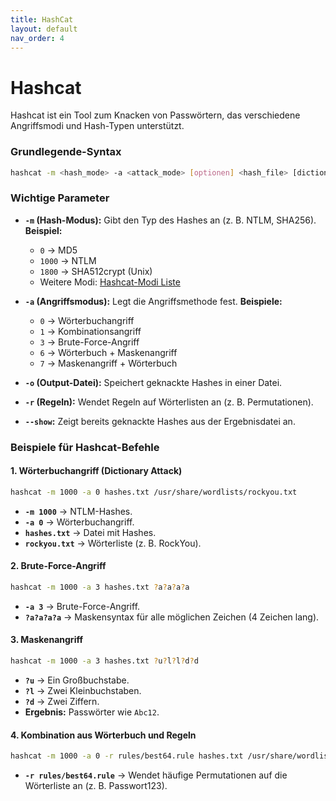 ```yaml
---
title: HashCat
layout: default
nav_order: 4
---
```


# Hashcat

Hashcat ist ein Tool zum Knacken von Passwörtern, das verschiedene Angriffsmodi und Hash-Typen unterstützt.

### **Grundlegende-Syntax**
```bash
hashcat -m <hash_mode> -a <attack_mode> [optionen] <hash_file> [dictionary|mask]
```

### **Wichtige Parameter**
- **`-m` (Hash-Modus):** Gibt den Typ des Hashes an (z. B. NTLM, SHA256).  
  **Beispiel:**
  - `0` → MD5
  - `1000` → NTLM
  - `1800` → SHA512crypt (Unix)
  - Weitere Modi: [Hashcat-Modi Liste](https://hashcat.net/wiki/doku.php?id=hashcat)

- **`-a` (Angriffsmodus):** Legt die Angriffsmethode fest.
  **Beispiele:**
  - `0` → Wörterbuchangriff
  - `1` → Kombinationsangriff
  - `3` → Brute-Force-Angriff
  - `6` → Wörterbuch + Maskenangriff
  - `7` → Maskenangriff + Wörterbuch

- **`-o` (Output-Datei):** Speichert geknackte Hashes in einer Datei.

- **`-r` (Regeln):** Wendet Regeln auf Wörterlisten an (z. B. Permutationen).

- **`--show`:** Zeigt bereits geknackte Hashes aus der Ergebnisdatei an.

### **Beispiele für Hashcat-Befehle**

#### **1. Wörterbuchangriff (Dictionary Attack)**
```bash
hashcat -m 1000 -a 0 hashes.txt /usr/share/wordlists/rockyou.txt
```
- **`-m 1000`** → NTLM-Hashes.
- **`-a 0`** → Wörterbuchangriff.
- **`hashes.txt`** → Datei mit Hashes.
- **`rockyou.txt`** → Wörterliste (z. B. RockYou).

#### **2. Brute-Force-Angriff**
```bash
hashcat -m 1000 -a 3 hashes.txt ?a?a?a?a
```
- **`-a 3`** → Brute-Force-Angriff.
- **`?a?a?a?a`** → Maskensyntax für alle möglichen Zeichen (4 Zeichen lang).

#### **3. Maskenangriff**
```bash
hashcat -m 1000 -a 3 hashes.txt ?u?l?l?d?d
```
- **`?u`** → Ein Großbuchstabe.
- **`?l`** → Zwei Kleinbuchstaben.
- **`?d`** → Zwei Ziffern.
- **Ergebnis:** Passwörter wie `Abc12`.

#### **4. Kombination aus Wörterbuch und Regeln**
```bash
hashcat -m 1000 -a 0 -r rules/best64.rule hashes.txt /usr/share/wordlists/rockyou.txt
```
- **`-r rules/best64.rule`** → Wendet häufige Permutationen auf die Wörterliste an (z. B. Passwort123).


